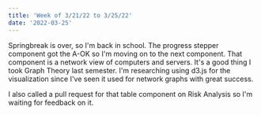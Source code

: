 ```yaml
---
title: 'Week of 3/21/22 to 3/25/22'
date: '2022-03-25'
---
```


Springbreak is over, so I'm back in school. The progress stepper component got the A-OK so I'm moving on to the next component. That component is a network view of computers and servers. It's a good thing I took Graph Theory last semester. I'm researching using d3.js for the visualization since I've seen it used for network graphs with great success.

I also called a pull request for that table component on Risk Analysis so I'm waiting for feedback on it.